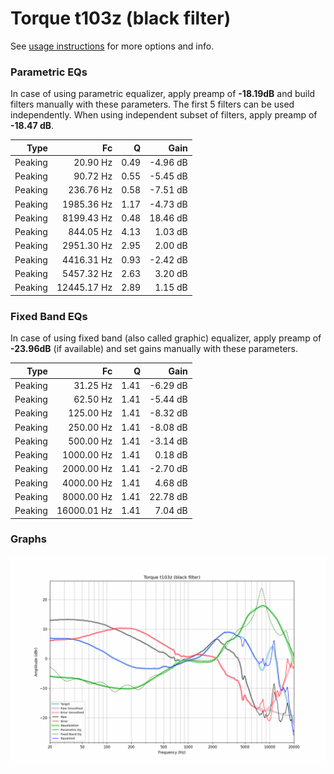 # Torque t103z (black filter)
See [usage instructions](https://github.com/jaakkopasanen/AutoEq#usage) for more options and info.

### Parametric EQs
In case of using parametric equalizer, apply preamp of **-18.19dB** and build filters manually
with these parameters. The first 5 filters can be used independently.
When using independent subset of filters, apply preamp of **-18.47 dB**.

| Type    | Fc          |    Q | Gain     |
|--------:|------------:|-----:|---------:|
| Peaking | 20.90 Hz    | 0.49 | -4.96 dB |
| Peaking | 90.72 Hz    | 0.55 | -5.45 dB |
| Peaking | 236.76 Hz   | 0.58 | -7.51 dB |
| Peaking | 1985.36 Hz  | 1.17 | -4.73 dB |
| Peaking | 8199.43 Hz  | 0.48 | 18.46 dB |
| Peaking | 844.05 Hz   | 4.13 | 1.03 dB  |
| Peaking | 2951.30 Hz  | 2.95 | 2.00 dB  |
| Peaking | 4416.31 Hz  | 0.93 | -2.42 dB |
| Peaking | 5457.32 Hz  | 2.63 | 3.20 dB  |
| Peaking | 12445.17 Hz | 2.89 | 1.15 dB  |

### Fixed Band EQs
In case of using fixed band (also called graphic) equalizer, apply preamp of **-23.96dB**
(if available) and set gains manually with these parameters.

| Type    | Fc          |    Q | Gain     |
|--------:|------------:|-----:|---------:|
| Peaking | 31.25 Hz    | 1.41 | -6.29 dB |
| Peaking | 62.50 Hz    | 1.41 | -5.44 dB |
| Peaking | 125.00 Hz   | 1.41 | -8.32 dB |
| Peaking | 250.00 Hz   | 1.41 | -8.08 dB |
| Peaking | 500.00 Hz   | 1.41 | -3.14 dB |
| Peaking | 1000.00 Hz  | 1.41 | 0.18 dB  |
| Peaking | 2000.00 Hz  | 1.41 | -2.70 dB |
| Peaking | 4000.00 Hz  | 1.41 | 4.68 dB  |
| Peaking | 8000.00 Hz  | 1.41 | 22.78 dB |
| Peaking | 16000.01 Hz | 1.41 | 7.04 dB  |

### Graphs
![](./Torque%20t103z%20(black%20filter).png)